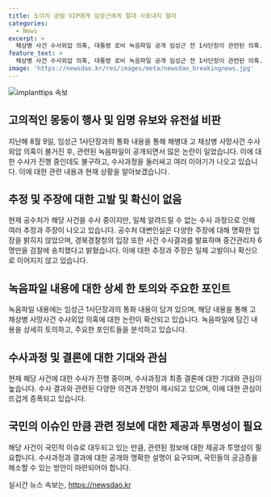 ```yaml
---
title: 도이치 공범 VIP에게 임성근에게 절대 사표내지 말라
categories:
  - News
excerpt: >
  채상병 사건 수사외압 의혹, 대통령 로비 녹음파일 공개 임성근 전 1사단장이 관련된 의혹. 녹음파일에 임성근을 구명하겠다는 내용과 VIP한테 얘기하겠다는 발언이 담겨 있다. 이에 수사중인 공수처가 관련 단체 대화방 참고인을 조사하며 사건을 수사 중이나 자세한 사항은 알 수 없다고 밝혔다. 경북경찰청은 사망사건 수사결과를 발표, 중간관리자 6명만 검찰에 송치했다.
feature_text: >
  채상병 사건 수사외압 의혹, 대통령 로비 녹음파일 공개 임성근 전 1사단장이 관련된 의혹. 녹음파일에 임성근을 구명하겠다는 내용과 VIP한테 얘기하겠다는 발언이 담겨 있다. 이에 수사중인 공수처가 관련 단체 대화방 참고인을 조사하며 사건을 수사 중이나 자세한 사항은 알 수 없다고 밝혔다. 경북경찰청은 사망사건 수사결과를 발표, 중간관리자 6명만 검찰에 송치했다.
image: 'https://newsdao.kr/res/images/meta/newsdao_breakingnews.jpg'
---
```


<p><img src="https://newsdao.kr/res/images/meta/newsdao_breakingnews.jpg" alt="implanttips 속보" /></p>

<h2 data-ke-size="size26">고의적인 몽둥이 행사 및 임명 유보와 유전설 비판</h2>

<p data-ke-size="size16">지난해 8월 9일, 임성근 1사단장과의 통화 내용을 통해 해병대 고 채상병 사망사건 수사 외압 의혹이 불거진 후, 관련된 녹음파일이 공개되면서 많은 논란이 일었습니다. 이에 대한 수사가 진행 중인데도 불구하고, 수사과정을 둘러싸고 여러 이야기가 나오고 있습니다. 이에 대한 관련 내용과 현재 상황을 알아보겠습니다.</p>

<h2 data-ke-size="size26">추정 및 주장에 대한 고발 및 확신이 없음</h2>

<p data-ke-size="size16">현재 공수처가 해당 사건을 수사 중이지만, 일체 알려드릴 수 없는 수사 과정으로 인해 여러 추정과 주장이 나오고 있습니다. 공수처 대변인실은 다양한 주장에 대해 명확한 입장을 밝히지 않았으며, 경북경찰청의 입장 또한 사건 수사결과를 발표하며 중간관리자 6명만을 검찰에 송치했다고 밝혔습니다. 이에 대한 추정과 주장은 일체 고발이나 확신으로 이어지지 않고 있습니다.</p>

<h2 data-ke-size="size26">녹음파일 내용에 대한 상세 한 토의와 주요한 포인트</h2>

<p data-ke-size="size16">녹음파일 내용에는 임성근 1사단장과의 통화 내용이 담겨 있으며, 해당 내용을 통해 고 채상병 사망사건 수사외압 의혹에 대한 논란이 확산되고 있습니다. 녹음파일에 담긴 내용을 상세히 토의하고, 주요한 포인트들을 분석하고 있습니다.</p>

<h2 data-ke-size="size26">수사과정 및 결론에 대한 기대와 관심</h2>

<p data-ke-size="size16">현재 해당 사건에 대한 수사가 진행 중이며, 수사과정과 최종 결론에 대한 기대와 관심이 높습니다. 수사 결과와 관련된 다양한 의견과 전망이 제시되고 있으며, 이에 대한 관심이 뜨겁게 증폭되고 있습니다.</p>

<h2 data-ke-size="size26">국민의 이슈인 만큼 관련 정보에 대한 제공과 투명성이 필요</h2>

<p data-ke-size="size16">해당 사건이 국민적 이슈로 대두되고 있는 만큼, 관련된 정보에 대한 제공과 투명성이 필요합니다. 수사과정과 결과에 대한 공개와 명확한 설명이 요구되며, 국민들의 궁금증을 해소할 수 있는 방안이 마련되어야 합니다.</p>
실시간 뉴스 속보는, <a href="https://newsdao.kr" rel="dofollow">https://newsdao.kr</a>


